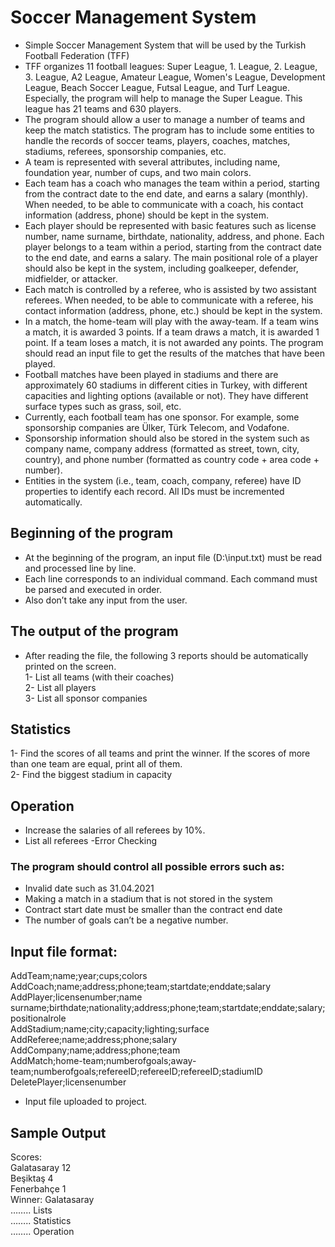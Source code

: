 # Soccer Management System 
- Simple Soccer Management System that will be used by the Turkish Football Federation (TFF)
- TFF organizes 11 football leagues: Super League, 1. League, 2. League, 3. League, A2 League, Amateur League, Women's League,
Development League, Beach Soccer League, Futsal League, and Turf League. Especially, the program will help to manage the Super
League. This league has 21 teams and 630 players.
- The program should allow a user to manage a number of teams and keep the match statistics. The program has to include some
entities to handle the records of soccer teams, players, coaches, matches, stadiums, referees, sponsorship companies, etc.
- A team is represented with several attributes, including name, foundation year, number of cups, and two main colors.
- Each team has a coach who manages the team within a period, starting from the contract date to the end date, and earns a salary
(monthly). When needed, to be able to communicate with a coach, his contact information (address, phone) should be kept in the
system.
- Each player should be represented with basic features such as license number, name surname, birthdate, nationality, address, and
phone. Each player belongs to a team within a period, starting from the contract date to the end date, and earns a salary. The main
positional role of a player should also be kept in the system, including goalkeeper, defender, midfielder, or attacker.
- Each match is controlled by a referee, who is assisted by two assistant referees. When needed, to be able to communicate with a
referee, his contact information (address, phone, etc.) should be kept in the system.
- In a match, the home-team will play with the away-team. If a team wins a match, it is awarded 3 points. If a team draws a match, it
is awarded 1 point. If a team loses a match, it is not awarded any points. The program should read an input file to get the results of
the matches that have been played.
- Football matches have been played in stadiums and there are approximately 60 stadiums in different cities in Turkey, with different
capacities and lighting options (available or not). They have different surface types such as grass, soil, etc.
- Currently, each football team has one sponsor. For example, some sponsorship companies are Ülker, Türk Telecom, and Vodafone.
- Sponsorship information should also be stored in the system such as company name, company address (formatted as street, town,
city, country), and phone number (formatted as country code + area code + number).
- Entities in the system (i.e., team, coach, company, referee) have ID properties to identify each record. All IDs must be incremented
automatically.
## Beginning of the program
- At the beginning of the program, an input file (D:\\input.txt) must be read and processed line by line.
- Each line corresponds to an individual command. Each command must be parsed and executed in order.
- Also don’t take any input from the user.
## The output of the program
- After reading the file, the following 3 reports should be automatically printed on the screen.<br>
 1- List all teams (with their coaches)<br>
 2- List all players<br>
 3- List all sponsor companies
## Statistics
 1- Find the scores of all teams and print the winner. If the scores of more than one team are equal, print all of them. <br>
 2- Find the biggest stadium in capacity
## Operation
- Increase the salaries of all referees by 10%.
- List all referees
-Error Checking
### The program should control all possible errors such as:
- Invalid date such as 31.04.2021
- Making a match in a stadium that is not stored in the system
- Contract start date must be smaller than the contract end date
- The number of goals can’t be a negative number.
## Input file format:
AddTeam;name;year;cups;colors<br>
AddCoach;name;address;phone;team;startdate;enddate;salary<br>
AddPlayer;licensenumber;name surname;birthdate;nationality;address;phone;team;startdate;enddate;salary;positionalrole<br>
AddStadium;name;city;capacity;lighting;surface<br>
AddReferee;name;address;phone;salary<br>
AddCompany;name;address;phone;team<br>
AddMatch;home-team;numberofgoals;away-team;numberofgoals;refereeID;refereeID;refereeID;stadiumID<br>
DeletePlayer;licensenumber
- Input file uploaded to project.
## Sample Output
Scores:<br>
Galatasaray 12<br>
Beşiktaş 4<br>
Fenerbahçe 1<br>
Winner: Galatasaray<br>
…….. Lists<br>
…….. Statistics<br>
…….. Operation<br>
